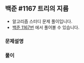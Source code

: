 ## 백준 #1167 트리의 지름

- 알고리즘 스터디 문제 풀이입니다.
- [백준 1167번](https://www.acmicpc.net/problem/1167) 에서 풀어볼 수 있습니다.

### 문제설명

### 풀이
